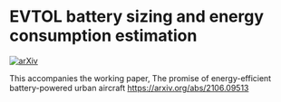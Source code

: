 # EVTOL battery sizing and energy consumption estimation

[![arXiv](https://img.shields.io/badge/arXiv-2106.09513.svg)](https://arxiv.org/abs/2106.09513)

This accompanies the working paper, The promise of energy-efficient battery-powered urban aircraft https://arxiv.org/abs/2106.09513
